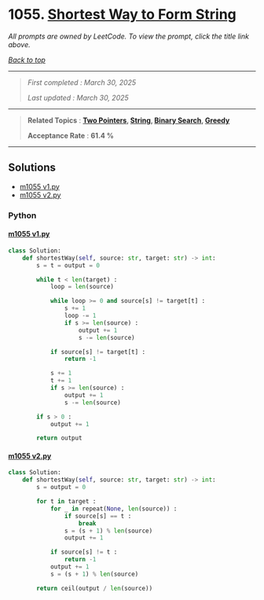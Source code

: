 # 1055. [Shortest Way to Form String](<https://leetcode.com/problems/shortest-way-to-form-string>)

*All prompts are owned by LeetCode. To view the prompt, click the title link above.*

*[Back to top](<../README.md>)*

------

> *First completed : March 30, 2025*
>
> *Last updated : March 30, 2025*

------

> **Related Topics** : **[Two Pointers](<by_topic/Two Pointers.md>), [String](<by_topic/String.md>), [Binary Search](<by_topic/Binary Search.md>), [Greedy](<by_topic/Greedy.md>)**
>
> **Acceptance Rate** : **61.4 %**

------

## Solutions

- [m1055 v1.py](<../my-submissions/m1055 v1.py>)
- [m1055 v2.py](<../my-submissions/m1055 v2.py>)
### Python
#### [m1055 v1.py](<../my-submissions/m1055 v1.py>)
```Python
class Solution:
    def shortestWay(self, source: str, target: str) -> int:
        s = t = output = 0

        while t < len(target) :
            loop = len(source)

            while loop >= 0 and source[s] != target[t] :
                s += 1
                loop -= 1
                if s >= len(source) :
                    output += 1
                    s -= len(source)

            if source[s] != target[t] :
                return -1

            s += 1
            t += 1
            if s >= len(source) :
                output += 1
                s -= len(source)

        if s > 0 :
            output += 1

        return output
```

#### [m1055 v2.py](<../my-submissions/m1055 v2.py>)
```Python
class Solution:
    def shortestWay(self, source: str, target: str) -> int:
        s = output = 0

        for t in target :
            for _ in repeat(None, len(source)) :
                if source[s] == t :
                    break
                s = (s + 1) % len(source)
                output += 1

            if source[s] != t :
                return -1
            output += 1
            s = (s + 1) % len(source)

        return ceil(output / len(source))
```

